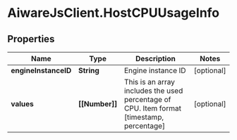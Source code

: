 # AiwareJsClient.HostCPUUsageInfo

## Properties

Name | Type | Description | Notes
------------ | ------------- | ------------- | -------------
**engineInstanceID** | **String** | Engine instance ID | [optional] 
**values** | **[[Number]]** | This is an array includes the used percentage of CPU. Item format [timestamp, percentage] | [optional] 


